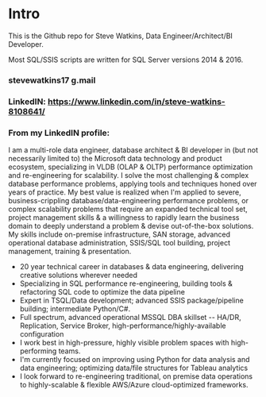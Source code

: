 # Intro

This is the Github repo for Steve Watkins, Data Engineer/Architect/BI Developer.

Most SQL/SSIS scripts are written for SQL Server versions 2014 & 2016.

### stevewatkins17 g.mail 

### LinkedIN: https://www.linkedin.com/in/steve-watkins-8108641/

### From my LinkedIN profile:


I am a multi-role data engineer, database architect & BI developer in (but not necessarily limited to) the Microsoft data technology and product ecosystem, specializing in VLDB (OLAP & OLTP) performance optimization and re-engineering for scalability. I solve the most challenging & complex database performance problems, applying tools and techniques honed over years of practice. My best value is realized when I'm applied to severe, business-crippling database/data-engineering performance problems, or complex scalability problems that require an expanded technical tool set, project management skills & a willingness to rapidly learn the business domain to deeply understand a problem & devise out-of-the-box solutions. My skills include on-premise infrastructure, SAN storage, advanced operational database administration, SSIS/SQL tool building, project management, training & presentation.

* 20 year technical career in databases & data engineering, delivering creative solutions wherever needed
* Specializing in SQL performance re-engineering, building tools & refactoring SQL code to optimize the data pipeline
* Expert in TSQL/Data development; advanced SSIS package/pipeline building; intermediate Python/C#.
* Full spectrum, advanced operational MSSQL DBA skillset -- HA/DR, Replication, Service Broker, high-performance/highly-available configuration
* I work best in high-pressure, highly visible problem spaces with high-performing teams. 
* I'm currently focused on improving using Python for data analysis and data engineering; optimizing data/file structures for Tableau analytics
* I look forward to re-engineering traditional, on premise data operations to highly-scalable & flexible AWS/Azure cloud-optimized frameworks.
